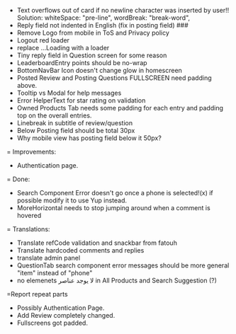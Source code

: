 - Text overflows out of card if no newline character was inserted by user!! Solution: whiteSpace: "pre-line",
 wordBreak: "break-word",
- Reply field not indented in English (fix in posting field) ###
- Remove Logo from mobile in ToS and Privacy policy
- Logout red loader
- replace ...Loading with a loader
- Tiny reply field in Question screen for some reason
- LeaderboardEntry points should be no-wrap
- BottomNavBar Icon doesn't change glow in homescreen
- Posted Review and Posting Questions FULLSCREEN need padding above.
- Tooltip vs Modal for help messages
- Error HelperText for star rating on validation
- Owned Products Tab needs some padding for each entry and padding top on the overall entries.
- Linebreak in subtitle of review/question
- Below Posting field should be total 30px
- Why mobile view has posting field below it 50px?



= Improvements: 
- Authentication page.

= Done:
- Search Component Error doesn't go once a phone is selected!(x) if possible modify it to use Yup instead.
- MoreHorizontal needs to stop jumping around when a comment is hovered


= Translations:
- Translate refCode validation and snackbar from fatouh
- Translate hardcoded comments and replies
- translate admin panel
- QuestionTab search component error messages should be more general "item" instead of "phone"
- no elemenets لا يوجد عناصر in All Products and Search Suggestion (?)

=Report repeat parts
- Possibly Authentication Page.
- Add Review completely changed.
- Fullscreens got padded.

